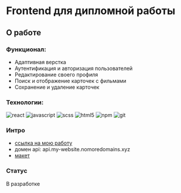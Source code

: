 # Frontend для дипломной работы

## О работе

### Функционал:

- Адаптивная верстка
- Аутентификация и авторизация пользователей
- Редактирование своего профиля
- Поиск и отображение карточек с фильмами
- Сохранение и удаление карточек

### Технологии:

![react](https://img.shields.io/badge/-React-090909?style=flat&logo=react)
![javascript](https://img.shields.io/badge/-JavaScript-090909?style=flat&logo=javascript)
![scss](https://img.shields.io/badge/-scss-090909?style=flat&logo=sass)
![html5](https://img.shields.io/badge/-HTML5-090909?style=flat&logo=html5)
![npm](https://img.shields.io/badge/-npm-090909?style=flat&logo=npm)
![git](https://img.shields.io/badge/-git-090909?style=flat&logo=git)

### Интро

- [ссылка на мою работу](https://my-website.nomoredomains.xyz/)
- домен api: api.my-website.nomoredomains.xyz
- [макет](<https://www.figma.com/file/OupRBd44p0uRa0TWOaD8Xg/Diploma-(Copy)?node-id=932%3A3593>)

### Статус

В разработке
